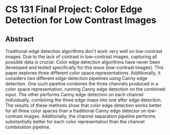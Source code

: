 
# CS 131 Final Project: Color Edge Detection for Low Contrast Images 
## Abstract 
Traditional edge detection algorithms don't work very well on low-contrast images. Due to the lack of contrast in low-contrast images, capturing all possible data is crucial. Color edge detection algorithms have never been developed and tested specifically for this issue (low-contrast images). This paper explores three different color space representations. Additionally, it considers two different edge-detection pipelines using Canny edge detection. One such pipeline combines the three channels produced in a color space representation, running Canny edge detection on the combined input. The other performs Canny edge detection on each channel individually, combining the three edge maps into one after edge detection. The results of these methods show that color edge detection works better for all three color spaces than a traditional Canny edge detector on low-contrast images. Additionally, the channel separation pipeline performs substantially better for each color representation than the channel combination pipeline.  
